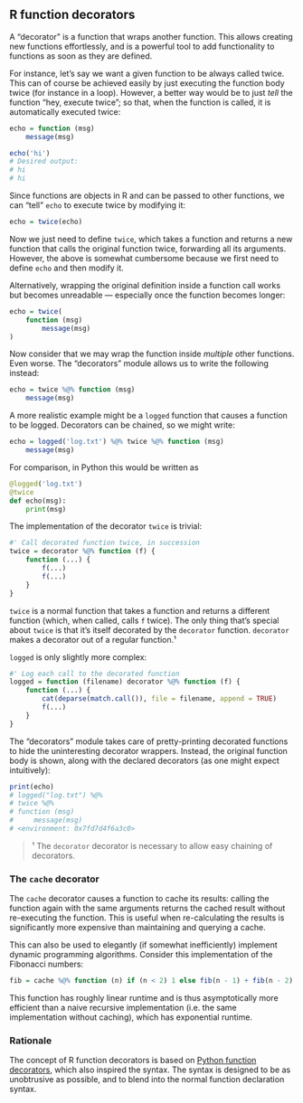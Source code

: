 ## R function decorators

A “decorator” is a function that wraps another function. This allows creating
new functions effortlessly, and is a powerful tool to add functionality to
functions as soon as they are defined.

For instance, let’s say we want a given function to be always called twice. This
can of course be achieved easily by just executing the function body twice (for
instance in a loop). However, a better way would be to just *tell* the function
“hey, execute twice”; so that, when the function is called, it is automatically
executed twice:

```r
echo = function (msg)
    message(msg)

echo('hi')
# Desired output:
# hi
# hi
```

Since functions are objects in R and can be passed to other functions, we can
“tell” `echo` to execute twice by modifying it:

```r
echo = twice(echo)
```

Now we just need to define `twice`, which takes a function and returns a new
function that calls the original function twice, forwarding all its arguments.
However, the above is somewhat cumbersome because we first need to define `echo`
and then modify it.

Alternatively, wrapping the original definition inside a function call works but
becomes unreadable — especially once the function becomes longer:

```r
echo = twice(
    function (msg)
        message(msg)
)
```

Now consider that we may wrap the function inside *multiple* other functions.
Even worse. The “decorators” module allows us to write the following instead:

```r
echo = twice %@% function (msg)
    message(msg)
```

A more realistic example might be a `logged` function that causes a function to
be logged. Decorators can be chained, so we might write:

```r
echo = logged('log.txt') %@% twice %@% function (msg)
    message(msg)
```

For comparison, in Python this would be written as

```python
@logged('log.txt')
@twice
def echo(msg):
    print(msg)
```

The implementation of the decorator `twice` is trivial:

```r
#' Call decorated function twice, in succession
twice = decorator %@% function (f) {
    function (...) {
        f(...)
        f(...)
    }
}
```

`twice` is a normal function that takes a function and returns a different
function (which, when called, calls `f` twice). The only thing that’s special
about `twice` is that it’s itself decorated by the `decorator` function.
`decorator` makes a decorator out of a regular function.¹

`logged` is only slightly more complex:

```r
#' Log each call to the decorated function
logged = function (filename) decorator %@% function (f) {
    function (...) {
        cat(deparse(match.call()), file = filename, append = TRUE)
        f(...)
    }
}
```

The “decorators” module takes care of pretty-printing decorated functions to
hide the uninteresting decorator wrappers. Instead, the original function body
is shown, along with the declared decorators (as one might expect intuitively):

```r
print(echo)
# logged("log.txt") %@%
# twice %@%
# function (msg)
#     message(msg)
# <environment: 0x7fd7d4f6a3c0>
```

> ¹ The `decorator` decorator is necessary to allow easy chaining of decorators.

### The `cache` decorator

The `cache` decorator causes a function to cache its results: calling the
function again with the same arguments returns the cached result without
re-executing the function. This is useful when re-calculating the results is
significantly more expensive than maintaining and querying a cache.

This can also be used to elegantly (if somewhat inefficiently) implement dynamic
programming algorithms. Consider this implementation of the Fibonacci numbers:

```r
fib = cache %@% function (n) if (n < 2) 1 else fib(n - 1) + fib(n - 2)
```

This function has roughly linear runtime and is thus asymptotically more
efficient than a naive recursive implementation (i.e. the same implementation
without caching), which has exponential runtime.

### Rationale

The concept of R function decorators is based on [Python function decorators][],
which also inspired the syntax. The syntax is designed to be as unobtrusive as
possible, and to blend into the normal function declaration syntax.

[Python function decorators]: https://www.python.org/dev/peps/pep-0318/
